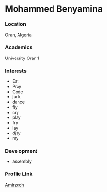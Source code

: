 # Mohammed Benyamina

### Location

Oran, Algeria

### Academics

University Oran 1

### Interests 
- Eat
- Pray
- Code
- junk
- dance
- fly
- cry
- play
- fry
- lay
- djay
- my

### Development
- assembly

### Profile Link

[Amirzech](https://github.com/amirzech)
